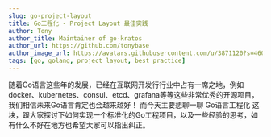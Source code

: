 ```yaml
---
slug: go-project-layout
title: Go工程化 - Project Layout 最佳实践
author: Tony
author_title: Maintainer of go-kratos
author_url: https://github.com/tonybase
author_image_url: https://avatars.githubusercontent.com/u/3871120?s=460&v=4
tags: [go, golang, project layout, best practice]
---
```


随着Go语言这些年的发展，已经在互联网开发行行业中占有一席之地，例如docker、kubernetes、consul、etcd、grafana等等这些非常优秀的开源项目，我们相信未来Go语言肯定也会越来越好！
而今天主要想聊一聊 Go语言工程化 这块，跟大家探讨下如何实现一个标准化的Go工程项目，以及一些经验的思考，如有什么不好在地方也希望大家可以指出纠正。


